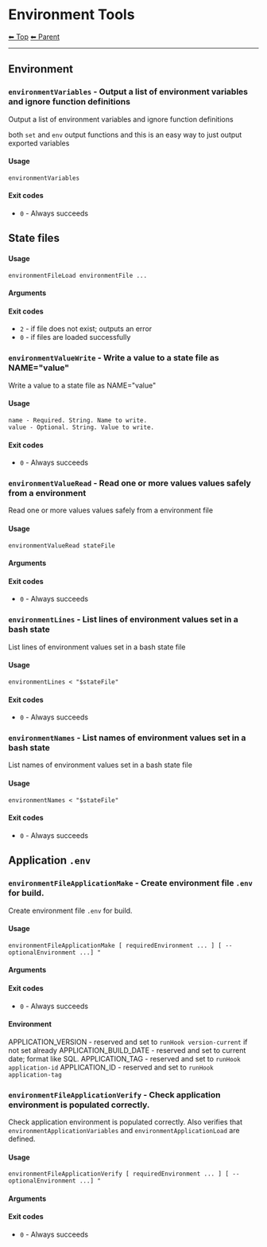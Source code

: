 # Environment Tools

<!-- TEMPLATE header 2 -->
[⬅ Top](index.md) [⬅ Parent ](../index.md)
<hr />

## Environment


### `environmentVariables` - Output a list of environment variables and ignore function definitions

Output a list of environment variables and ignore function definitions

both `set` and `env` output functions and this is an easy way to just output
exported variables

#### Usage

    environmentVariables
    

#### Exit codes

- `0` - Always succeeds

## State files


#### Usage

    environmentFileLoad environmentFile ...
    

#### Arguments



#### Exit codes

- `2` - if file does not exist; outputs an error
- `0` - if files are loaded successfully

### `environmentValueWrite` - Write a value to a state file as NAME="value"

Write a value to a state file as NAME="value"

#### Usage

    name - Required. String. Name to write.
    value - Optional. String. Value to write.
    

#### Exit codes

- `0` - Always succeeds

### `environmentValueRead` - Read one or more values values safely from a environment

Read one or more values values safely from a environment file

#### Usage

    environmentValueRead stateFile
    

#### Arguments



#### Exit codes

- `0` - Always succeeds

### `environmentLines` - List lines of environment values set in a bash state

List lines of environment values set in a bash state file

#### Usage

    environmentLines < "$stateFile"
    

#### Exit codes

- `0` - Always succeeds

### `environmentNames` - List names of environment values set in a bash state

List names of environment values set in a bash state file

#### Usage

    environmentNames < "$stateFile"
    

#### Exit codes

- `0` - Always succeeds

## Application `.env`


### `environmentFileApplicationMake` - Create environment file `.env` for build.

Create environment file `.env` for build.

#### Usage

    environmentFileApplicationMake [ requiredEnvironment ... ] [ -- optionalEnvironment ...] "
    

#### Arguments



#### Exit codes

- `0` - Always succeeds

#### Environment

APPLICATION_VERSION - reserved and set to `runHook version-current` if not set already
APPLICATION_BUILD_DATE - reserved and set to current date; format like SQL.
APPLICATION_TAG - reserved and set to `runHook application-id`
APPLICATION_ID - reserved and set to `runHook application-tag`

### `environmentFileApplicationVerify` - Check application environment is populated correctly.

Check application environment is populated correctly.
Also verifies that `environmentApplicationVariables` and `environmentApplicationLoad` are defined.

#### Usage

    environmentFileApplicationVerify [ requiredEnvironment ... ] [ -- optionalEnvironment ...] "
    

#### Arguments



#### Exit codes

- `0` - Always succeeds
